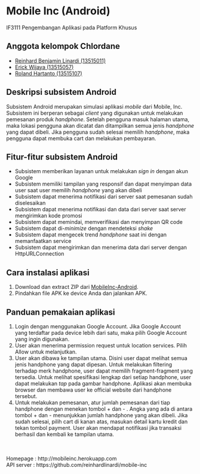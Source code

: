 # Mobile Inc (Android)
IF3111 Pengembangan Aplikasi pada Platform Khusus

## Anggota kelompok Chlordane
- [Reinhard Benjamin Linardi (13515011)](https://github.com/reinhardlinardi)
- [Erick Wijaya (13515057)](https://github.com/wijayaerick)
- [Roland Hartanto (13515107)](https://github.com/rolandhartanto)

## Deskripsi subsistem Android
Subsistem Android merupakan simulasi aplikasi *mobile* dari Mobile, Inc. Subsistem ini berperan sebagai *client* yang digunakan untuk melakukan pemesanan produk *handphone*.  Setelah pengguna masuk halaman utama, maka lokasi pengguna akan dicatat dan ditampilkan semua jenis *handphone* yang dapat dibeli. Jika pengguna sudah selesai memilih *handphone*, maka pengguna dapat membuka cart dan melakukan pembayaran. 

## Fitur-fitur subsistem Android
- Subsistem memberikan layanan untuk melakukan *sign in* dengan akun Google
- Subsistem memiliki tampilan yang responsif dan dapat menyimpan data user saat user memilih *handphone* yang akan dibeli
- Subsistem dapat menerima notifikasi dari server saat pemesanan sudah diselesaikan
- Subsistem dapat menerima notifikasi dan data dari server saat server mengirimkan kode promosi
- Subsistem dapat memindai, memverifikasi dan menyimpan QR code
- Subsistem dapat di-*minimize* dengan mendeteksi *shake*
- Subsistem dapat mengecek trend *handphone* saat ini dengan memanfaatkan service
- Subsistem dapat mengirimkan dan menerima data dari server dengan HttpURLConnection

## Cara instalasi aplikasi
1. Download dan extract ZIP dari [MobileInc-Android](https://github.com/tugas-itb-erick/MobileInc-Android/releases). 
2. Pindahkan file APK ke device Anda dan jalankan APK. 

## Panduan pemakaian aplikasi
1. Login dengan menggunakan Google Account. Jika Google Account yang terdaftar pada device lebih dari satu, maka pilih Google Account yang ingin digunakan.
2. User akan menerima permission request untuk location services. Pilih Allow untuk melanjutkan.
3. User akan dibawa ke tampilan utama. Disini user dapat melihat semua jenis handphone yang dapat dipesan. Untuk melakukan filtering terhadap merk handphone, user dapat memilih fragment-fragment yang tersedia. Untuk melihat spesifikasi lengkap dari setiap handphone, user dapat melakukan *tap* pada gambar handphone. Aplikasi akan membuka browser dan membawa user ke official website dari handphone tersebut.
4. Untuk melakukan pemesanan, atur jumlah pemesanan dari tiap handphone dengan menekan tombol + dan - . Angka yang ada di antara tombol + dan - menunjukkan jumlah handphone yang akan dibeli. Jika sudah selesai, pilih cart di kanan atas, masukan detail kartu kredit dan tekan tombol payment. User akan mendapat notifikasi jika transaksi berhasil dan kembali ke tampilan utama.
    
<br /> 
<br />Homepage : http://mobileinc.herokuapp.com
<br />API server : https://github.com/reinhardlinardi/mobile-inc
